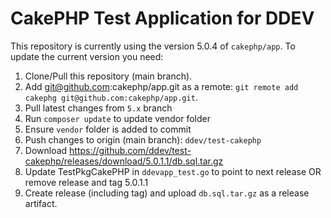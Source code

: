 # CakePHP Test Application for DDEV

This repository is currently using the version 5.0.4 of `cakephp/app`. To update the current version you need:

1. Clone/Pull this repository (main branch).
2. Add git@github.com:cakephp/app.git as a remote: `git remote add cakephg git@github.com:cakephp/app.git`.
3. Pull latest changes from `5.x` branch
4. Run `composer update` to update vendor folder
5. Ensure `vendor` folder is added to commit
6. Push changes to origin (main branch): `ddev/test-cakephp`
7. Download https://github.com/ddev/test-cakephp/releases/download/5.0.1.1/db.sql.tar.gz
8. Update TestPkgCakePHP in `ddevapp_test.go` to point to next release OR remove release and tag 5.0.1.1
9. Create release (including tag)  and upload `db.sql.tar.gz` as a release artifact.
